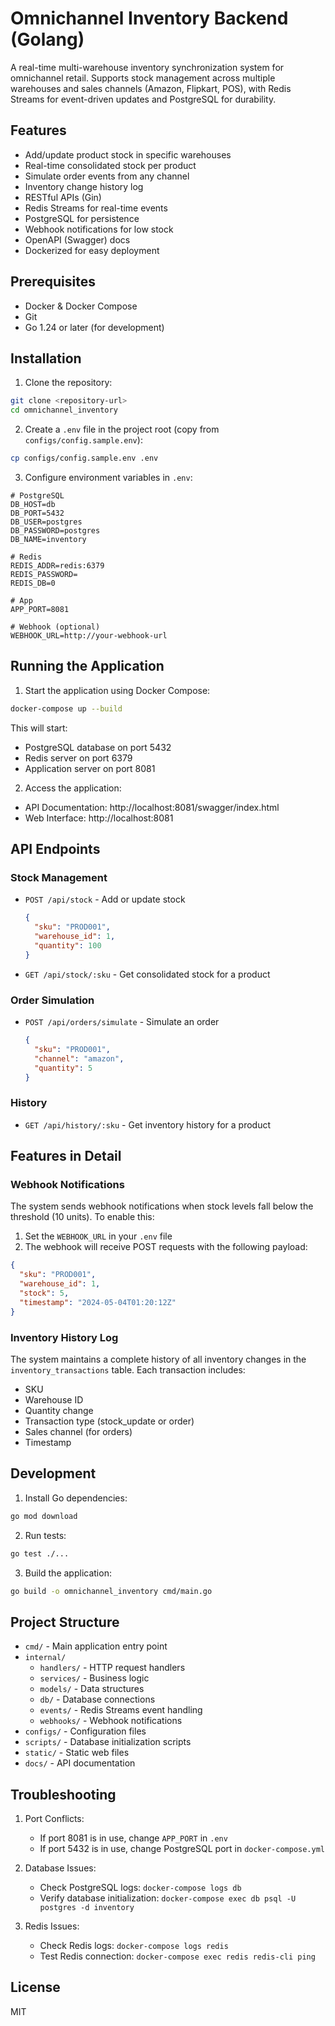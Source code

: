 # Omnichannel Inventory Backend (Golang)

A real-time multi-warehouse inventory synchronization system for omnichannel retail. Supports stock management across multiple warehouses and sales channels (Amazon, Flipkart, POS), with Redis Streams for event-driven updates and PostgreSQL for durability.

## Features

- Add/update product stock in specific warehouses
- Real-time consolidated stock per product
- Simulate order events from any channel
- Inventory change history log
- RESTful APIs (Gin)
- Redis Streams for real-time events
- PostgreSQL for persistence
- Webhook notifications for low stock
- OpenAPI (Swagger) docs
- Dockerized for easy deployment

## Prerequisites

- Docker & Docker Compose
- Git
- Go 1.24 or later (for development)

## Installation

1. Clone the repository:

```bash
git clone <repository-url>
cd omnichannel_inventory
```

2. Create a `.env` file in the project root (copy from `configs/config.sample.env`):

```bash
cp configs/config.sample.env .env
```

3. Configure environment variables in `.env`:

```env
# PostgreSQL
DB_HOST=db
DB_PORT=5432
DB_USER=postgres
DB_PASSWORD=postgres
DB_NAME=inventory

# Redis
REDIS_ADDR=redis:6379
REDIS_PASSWORD=
REDIS_DB=0

# App
APP_PORT=8081

# Webhook (optional)
WEBHOOK_URL=http://your-webhook-url
```

## Running the Application

1. Start the application using Docker Compose:

```bash
docker-compose up --build
```

This will start:

- PostgreSQL database on port 5432
- Redis server on port 6379
- Application server on port 8081

2. Access the application:

- API Documentation: http://localhost:8081/swagger/index.html
- Web Interface: http://localhost:8081

## API Endpoints

### Stock Management

- `POST /api/stock` - Add or update stock

  ```json
  {
    "sku": "PROD001",
    "warehouse_id": 1,
    "quantity": 100
  }
  ```

- `GET /api/stock/:sku` - Get consolidated stock for a product

### Order Simulation

- `POST /api/orders/simulate` - Simulate an order
  ```json
  {
    "sku": "PROD001",
    "channel": "amazon",
    "quantity": 5
  }
  ```

### History

- `GET /api/history/:sku` - Get inventory history for a product

## Features in Detail

### Webhook Notifications

The system sends webhook notifications when stock levels fall below the threshold (10 units). To enable this:

1. Set the `WEBHOOK_URL` in your `.env` file
2. The webhook will receive POST requests with the following payload:

```json
{
  "sku": "PROD001",
  "warehouse_id": 1,
  "stock": 5,
  "timestamp": "2024-05-04T01:20:12Z"
}
```

### Inventory History Log

The system maintains a complete history of all inventory changes in the `inventory_transactions` table. Each transaction includes:

- SKU
- Warehouse ID
- Quantity change
- Transaction type (stock_update or order)
- Sales channel (for orders)
- Timestamp

## Development

1. Install Go dependencies:

```bash
go mod download
```

2. Run tests:

```bash
go test ./...
```

3. Build the application:

```bash
go build -o omnichannel_inventory cmd/main.go
```

## Project Structure

- `cmd/` - Main application entry point
- `internal/`
  - `handlers/` - HTTP request handlers
  - `services/` - Business logic
  - `models/` - Data structures
  - `db/` - Database connections
  - `events/` - Redis Streams event handling
  - `webhooks/` - Webhook notifications
- `configs/` - Configuration files
- `scripts/` - Database initialization scripts
- `static/` - Static web files
- `docs/` - API documentation

## Troubleshooting

1. Port Conflicts:

   - If port 8081 is in use, change `APP_PORT` in `.env`
   - If port 5432 is in use, change PostgreSQL port in `docker-compose.yml`

2. Database Issues:

   - Check PostgreSQL logs: `docker-compose logs db`
   - Verify database initialization: `docker-compose exec db psql -U postgres -d inventory`

3. Redis Issues:
   - Check Redis logs: `docker-compose logs redis`
   - Test Redis connection: `docker-compose exec redis redis-cli ping`

## License

MIT
